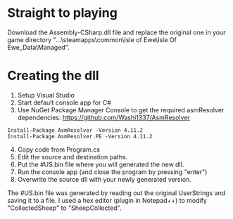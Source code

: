 # Straight to playing

Download the Assembly-CSharp.dll file and replace the original one in your game directory "...\steamapps\common\Isle of Ewe\Isle Of Ewe_Data\Managed".

# Creating the dll

1. Setup Visual Studio
2. Start default console app for C#
3. Use NuGet Package Manager Console to get the required asmResolver dependencies: https://github.com/Washi1337/AsmResolver
```
Install-Package AsmResolver -Version 4.11.2
Install-Package AsmResolver.PE -Version 4.11.2
```

4. Copy code from Program.cs
5. Edit the source and destination paths.
6. Put the #US.bin file where you will generated the new dll.
7. Run the console app (and close the program by pressing "enter")
8. Overwrite the source dll with your newly generated version.

The #US.bin file was generated by reading out the original UserStrings and saving it to a file.
I used a hex editor (plugin in Notepad++) to modify "CollectedSheep" to "SheepCollected".

